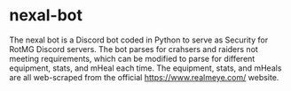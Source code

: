 # nexal-bot
The nexal bot is a Discord bot coded in Python to serve as Security for RotMG Discord servers. The bot parses for crahsers and raiders not meeting requirements, which can be modified to parse for different equipment, stats, and mHeal each time. The equipment, stats, and mHeals are all web-scraped from the official https://www.realmeye.com/ website.
